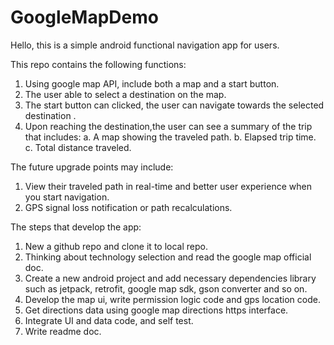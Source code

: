 # GoogleMapDemo

Hello, this is a simple android functional navigation app for users.

This repo contains the following functions:
1. Using google map API, include both a map and a start button.
2. The user able to select a destination on the map.
3. The start button can clicked, the user can navigate towards the
   selected destination .
4. Upon reaching the destination,the user can see a summary of the trip that includes:
   a. A map showing the traveled path.
   b. Elapsed trip time.
   c. Total distance traveled.

The future upgrade points may include:
1. View their traveled path in real-time and better user experience when you start navigation.
2. GPS signal loss notification or path recalculations.

The steps that develop the app: 
1. New a github repo and clone it to local repo.
2. Thinking about technology selection and read the google map official doc.
3. Create a new android project and add necessary dependencies library such as jetpack, retrofit, 
   google map sdk, gson converter and so on.
4. Develop the map ui, write permission logic code and gps location code.
5. Get directions data using google map directions https interface.
6. Integrate UI and data code, and self test.
7. Write readme doc.


